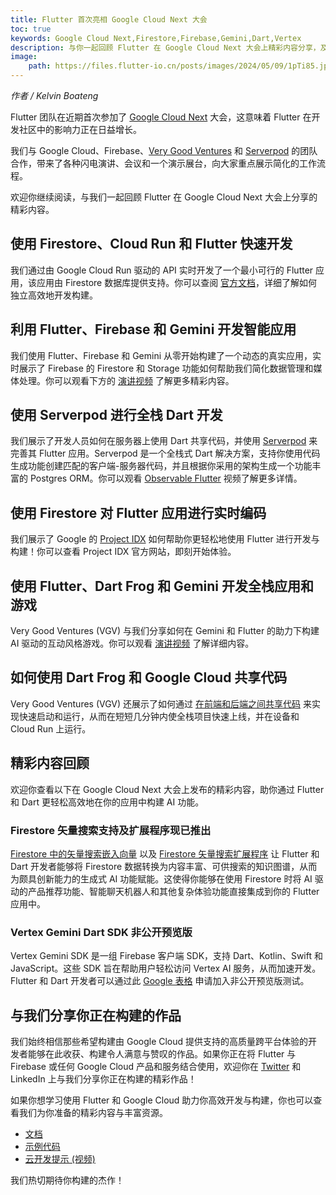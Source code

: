 ```yaml
---
title: Flutter 首次亮相 Google Cloud Next 大会
toc: true
keywords: Google Cloud Next,Firestore,Firebase,Gemini,Dart,Vertex
description: 与你一起回顾 Flutter 在 Google Cloud Next 大会上精彩内容分享，及时掌握 Flutter 最新动态。
image:
    path: https://files.flutter-io.cn/posts/images/2024/05/09/1pTi85.jpg
---
```


*作者 / Kelvin Boateng*

Flutter 团队在近期首次参加了 [Google Cloud Next](https://cloud.withgoogle.com/next) 大会，这意味着 Flutter 在开发社区中的影响力正在日益增长。

我们与 Google Cloud、Firebase、[Very Good Ventures](https://verygood.ventures/) 和 [Serverpod](https://serverpod.dev/) 的团队合作，带来了各种闪电演讲、会议和一个演示展台，向大家重点展示简化的工作流程。

欢迎你继续阅读，与我们一起回顾 Flutter 在 Google Cloud Next 大会上分享的精彩内容。

## **使用 Firestore、Cloud Run 和 Flutter 快速开发**

我们通过由 Google Cloud Run 驱动的 API 实时开发了一个最小可行的 Flutter 应用，该应用由 Firestore 数据库提供支持。你可以查阅 [官方文档](https://assets.swoogo.com/uploads/3784202-66185e868d8c1.pdf)，详细了解如何独立高效地开发构建。

## **利用 Flutter、Firebase 和 Gemini 开发智能应用**

我们使用 Flutter、Firebase 和 Gemini 从零开始构建了一个动态的真实应用，实时展示了 Firebase 的 Firestore 和 Storage 功能如何帮助我们简化数据管理和媒体处理。你可以观看下方的 [演讲视频]({{site.bili.video}}/BV1ub421b7xm/) 了解更多精彩内容。

## **使用 Serverpod 进行全栈 Dart 开发**

我们展示了开发人员如何在服务器上使用 Dart 共享代码，并使用 [Serverpod](https://serverpod.dev) 来完善其 Flutter 应用。Serverpod 是一个全栈式 Dart 解决方案，支持你使用代码生成功能创建匹配的客户端-服务器代码，并且根据你采用的架构生成一个功能丰富的 Postgres ORM。你可以观看 [Observable Flutter]({{site.bili.video}}/BV19r42177V3/) 视频了解更多详情。

## **使用 Firestore 对 Flutter 应用进行实时编码**

我们展示了 Google 的 [Project IDX](https://idx.dev/) 如何帮助你更轻松地使用 Flutter 进行开发与构建！你可以查看 Project IDX 官方网站，即刻开始体验。

## **使用 Flutter、Dart Frog 和 Gemini 开发全栈应用和游戏**

Very Good Ventures (VGV) 与我们分享如何在 Gemini 和 Flutter 的助力下构建 AI 驱动的互动风格游戏。你可以观看 [演讲视频]({{site.bili.video}}/BV1Ez421m7NE/) 了解详细内容。

## **如何使用 Dart Frog 和 Google Cloud 共享代码**

Very Good Ventures (VGV) 还展示了如何通过 [在前端和后端之间共享代码](https://dartfrog.vgv.dev/) 来实现快速启动和运行，从而在短短几分钟内使全栈项目快速上线，并在设备和 Cloud Run 上运行。

## **精彩内容回顾**

欢迎你查看以下在 Google Cloud Next 大会上发布的精彩内容，助你通过 Flutter 和 Dart 更轻松高效地在你的应用中构建 AI 功能。

### **Firestore 矢量搜索支持及扩展程序现已推出**

[Firestore 中的矢量搜索嵌入向量](https://cloud.google.com/blog/products/databases/get-started-with-firestore-vector-similarity-search) 以及 [Firestore 矢量搜索扩展程序](https://extensions.dev/extensions/googlecloud/firestore-vector-search) 让 Flutter 和 Dart 开发者能够将 Firestore 数据转换为内容丰富、可供搜索的知识图谱，从而为颇具创新能力的生成式 AI 功能赋能。这使得你能够在使用 Firestore 时将 AI 驱动的产品推荐功能、智能聊天机器人和其他复杂体验功能直接集成到你的 Flutter 应用中。

### **Vertex Gemini Dart SDK 非公开预览版**

Vertex Gemini SDK 是一组 Firebase 客户端 SDK，支持 Dart、Kotlin、Swift 和 JavaScript。这些 SDK 旨在帮助用户轻松访问 Vertex AI 服务，从而加速开发。Flutter 和 Dart 开发者可以通过此 [Google 表格](https://forms.club/forms/d/e/1FAIpQLScIuowa37cp-yCCLOy9QAFYLVzBPXiU5x-mgENvVmn9OYLtYw/viewform) 申请加入非公开预览版测试。

## **与我们分享你正在构建的作品**

我们始终相信那些希望构建由 Google Cloud 提供支持的高质量跨平台体验的开发者能够在此收获、构建令人满意与赞叹的作品。如果你正在将 Flutter 与 Firebase 或任何 Google Cloud 产品和服务结合使用，欢迎你在 [Twitter](https://twitter.com/FlutterDev) 和 LinkedIn 上与我们分享你正在构建的精彩作品！

如果你想学习使用 Flutter 和 Google Cloud 助力你高效开发与构建，你也可以查看我们为你准备的精彩内容与丰富资源。

* [文档](https://dart.dev/server/google-cloud)
* [示例代码](https://github.com/flutter/samples/tree/main/code_sharing)
* [云开发提示 (视频)]({{site.bili.video}}/BV1gC41177MA/)

我们热切期待你构建的杰作！
